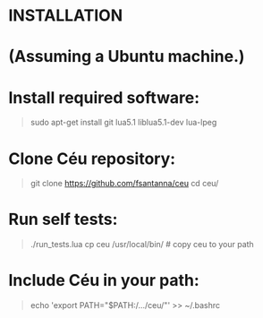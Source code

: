 # INSTALLATION

# (Assuming a Ubuntu machine.)

# Install required software:

> sudo apt-get install git lua5.1 liblua5.1-dev lua-lpeg

# Clone Céu repository:

> git clone https://github.com/fsantanna/ceu
> cd ceu/

# Run self tests:

> ./run_tests.lua
> cp ceu /usr/local/bin/  # copy ceu to your path

# Include Céu in your path:

> echo 'export PATH="$PATH:/.../ceu/"' >> ~/.bashrc
